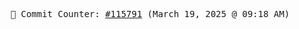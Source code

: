 <p align="center">
    <samp>
        📮 Commit Counter: <a href="https://github.com/Javascript-void0/Javascript-void0/commits/main">#115791</a> (March 19, 2025 @ 09:18 AM)
    </samp>
</p>